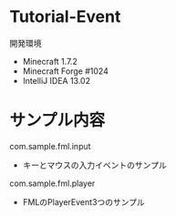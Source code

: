 Tutorial-Event
=============

開発環境
* Minecraft 1.7.2
* Minecraft Forge #1024
* IntelliJ IDEA 13.02

サンプル内容
==================

com.sample.fml.input

* キーとマウスの入力イベントのサンプル

com.sample.fml.player

* FMLのPlayerEvent3つのサンプル